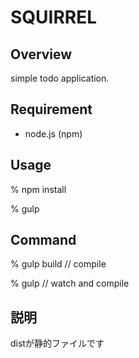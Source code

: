 # SQUIRREL

## Overview

simple todo application.

## Requirement

- node.js (npm)

## Usage

  % npm install

  % gulp

## Command

  % gulp build // compile

  % gulp // watch and compile

## 説明

  distが静的ファイルです
